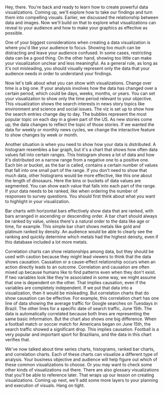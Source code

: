 
Hey, there. You're back and ready to learn how to create powerful data visualizations. Coming up, we'll explore how to take our findings and turn them into compelling visuals. Earlier, we discussed the relationship between data and images. Now we'll build on that to explore what visualizations can reveal to your audience and how to make your graphics as effective as possible. 

One of your biggest considerations when creating a data visualization is where you'd like your audience to focus. Showing too much can be distracting and leave your audience confused. In some cases, restricting data can be a good thing. On the other hand, showing too little can make your visualization unclear and less meaningful. As a general rule, as long as it's not misleading, you should visually represent only the data that your audience needs in order to understand your findings. 

Now let's talk about what you can show with visualizations. Change over time is a big one. If your analysis involves how the data has changed over a certain period, which could be days, weeks, months, or years. You can set your visualization to show only the time period relevant to your objective. This visualization shows the search interests in news story topics like environment and science and social issues. The viz is set up to show how the search entries change day to day. The bubbles represent the most popular topic on each day in a given part of the US. As new stories come up, the data changes to reflect the topic of those stories. If we wanted the data for weekly or monthly news cycles, we change the interactive feature to show changes by week or month. 

Another situation is when you need to show how your data is distributed. A histogram resembles a bar graph, but it's a chart that shows how often data values fall into certain ranges. This histogram shows a lot of data and how it's distributed on a narrow range from a negative one to a positive one. Each bin or bucket, as the bar is called, contains a certain number of values that fall into one small part of the range. If you don't need to show that much data, other histograms would be more effective, like this one about the length of dinosaurs. Here the bins or buckets of data values are segmented. You can show each value that falls into each part of the range. If your data needs to be ranked, like when ordering the number of responses to survey questions. You should first think about what you want to highlight in your visualization. 

Bar charts with horizontal bars effectively show data that are ranked, with bars arranged in ascending or descending order. A bar chart should always be ranked by value, unless there's a natural order to the data like age or time, for example. This simple bar chart shows metals like gold and platinum ranked by density. An audience would be able to clearly see the ranking and quickly determine which metals had the highest density, even if this database included a lot more metals. 

Correlation charts can show relationships among data, but they should be used with caution because they might lead viewers to think that the data shows causation. Causation or a cause-effect relationship occurs when an action directly leads to an outcome. Correlation and causation are often mixed up because humans like to find patterns even when they don't exist. If two variables look like they're associated in some way, we might assume that one is dependent on the other. That implies causation, even if the variables are completely independent. If we put that data into a visualization, then it would be misleading. But correlation charts that do show causation can be effective. For example, this correlation chart has one line of data showing the average traffic for Google searches on Tuesdays in Brazil. The other lines for a specific date of search traffic, June 15th. The data is automatically correlated because both lines are representing the same basic information. But the chart also shows one big difference. When a football match or soccer match for Americans began on June 15th, the search traffic showed a significant drop. This implies causation. Football is a very popular and important sport for Brazilians, and the data in this chart verifies that. 

We've now talked about time series charts, histograms, ranked bar charts, and correlation charts. Each of these charts can visualize a different type of analysis. Your business objective and audience will help figure out which of these common visualizations to choose. Or you may want to check some other kinds of visualizations out there. There are also glossary visualizations that you'll be able to reference later. That wraps up our lesson on creating visualizations. Coming up next, we'll add some more layers to your planning and execution of visuals. Hang on tight.